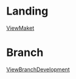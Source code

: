 # Landing
[ViewMaket](https://www.figma.com/file/yQXMuHVcy8owUCFgS4UEnI/Realco-%2B?type=design&node-id=0%3A1&mode=design&t=AY6x6NxWE3wMwTP6-1)
# Branch
[ViewBranchDevelopment](https://github.com/4Sicor42/Landing/tree/development)